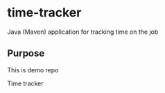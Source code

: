 # time-tracker
Java (Maven) application for tracking time on the job

## Purpose
This is demo repo

Time tracker
